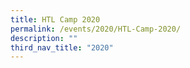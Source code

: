 ```yaml
---
title: HTL Camp 2020
permalink: /events/2020/HTL-Camp-2020/
description: ""
third_nav_title: "2020"
---
```


